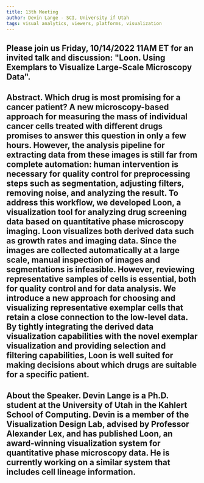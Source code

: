 ```yaml
---
title: 13th Meeting
author: Devin Lange - SCI, University if Utah
tags: visual analytics, viewers, platforms, visualization
---
```


Please join us Friday, 10/14/2022 11AM ET for an invited talk and discussion: "Loon. Using Exemplars to Visualize Large-Scale Microscopy Data".
---
Abstract. Which drug is most promising for a cancer patient? A new microscopy-based approach for measuring the mass of individual cancer cells treated with different drugs promises to answer this question in only a few hours. However, the analysis pipeline for extracting data from these images is still far from complete automation: human intervention is necessary for quality control for preprocessing steps such as segmentation, adjusting filters, removing noise, and analyzing the result. To address this workflow, we developed Loon, a visualization tool for analyzing drug screening data based on quantitative phase microscopy imaging. Loon visualizes both derived data such as growth rates and imaging data. Since the images are collected automatically at a large scale, manual inspection of images and segmentations is infeasible. However, reviewing representative samples of cells is essential, both for quality control and for data analysis. We introduce a new approach for choosing and visualizing representative exemplar cells that retain a close connection to the low-level data. By tightly integrating the derived data visualization capabilities with the novel exemplar visualization and providing selection and filtering capabilities, Loon is well suited for making decisions about which drugs are suitable for a specific patient. 
---
About the Speaker. Devin Lange is a Ph.D. student at the University of Utah in the Kahlert School of Computing. Devin is a member of the Visualization Design Lab, advised by Professor Alexander Lex, and has published Loon, an award-winning visualization system for quantitative phase microscopy data. He is currently working on a similar system that includes cell lineage information.
---
